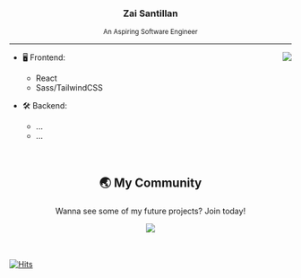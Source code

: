 <!-- ### Hi there 👋 -->

<!--
**plskz/plskz** is a ✨ _special_ ✨ repository because its `README.md` (this file) appears on your GitHub profile.

Here are some ideas to get you started:

- 🔭 I’m currently working on ...
- 🌱 I’m currently learning ...
- 👯 I’m looking to collaborate on ...
- 🤔 I’m looking for help with ...
- 💬 Ask me about ...
- 📫 How to reach me: ...
- 😄 Pronouns: ...
- ⚡ Fun fact: ...
 -->

<h3 align="center" fontsize: '20px'>Zai Santillan</h3>

<p align="center"><sub>An Aspiring Software Engineer</sub></p>

---

<a href="https://discord.com/users/90431685472038912" target="_blank">
  <img src="https://lanyard-profile-readme.vercel.app/api/90431685472038912?hideTimestamp=true&idleMessage=Just%20chillin'%20at%20the%20moment..." align="right" />
</a>

- 🖥️ Frontend:
  - React
  - Sass/TailwindCSS

- 🛠 Backend:
  - ...
  - ...

<br />

## <p align="center">🌏 My Community</p>

<p align="center">Wanna see some of my future projects? Join today!</p>

<div align="center">
 <a href="https://discord.gg/9gCW5CFEAj" target="_blank">
   <img src="https://discordapp.com/api/guilds/925599454130765874/widget.png?style=banner2" />
 </a>
</div>

<!-- <a href="https://discord.gg/9gCW5CFEAj">
  <img src="https://discordapp.com/api/guilds/925599454130765874/widget.png?style=banner4" align="center" />
</a> -->


<br />
<br />

[![Hits](https://hits.link/hits?url=https://github.com/plskz&bgLeft=444444&bgRight=575fff&label=visits)](https://hits.link)
